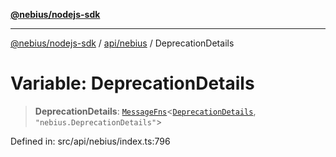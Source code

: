 [**@nebius/nodejs-sdk**](../../../README.md)

---

[@nebius/nodejs-sdk](../../../README.md) / [api/nebius](../README.md) / DeprecationDetails

# Variable: DeprecationDetails

> **DeprecationDetails**: [`MessageFns`](../../../runtime/protos/core/interfaces/MessageFns.md)\<[`DeprecationDetails`](../interfaces/DeprecationDetails.md), `"nebius.DeprecationDetails"`\>

Defined in: src/api/nebius/index.ts:796
